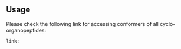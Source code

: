 ## Usage

Please check the following link for accessing conformers of all cyclo-organopeptides:
```bash
link:
```

